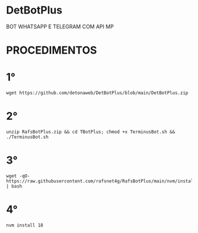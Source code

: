 # DetBotPlus

BOT WHATSAPP E TELEGRAM COM API MP

# PROCEDIMENTOS

# 1°
```
wget https://github.com/detonaweb/DetBotPlus/blob/main/DetBotPlus.zip
```

# 2°
```
unzip RafsBotPlus.zip && cd TBotPlus; chmod +x TerminusBot.sh && ./TerminusBot.sh
```

# 3°
```
wget -qO- https://raw.githubusercontent.com/rafsnet4g/RafsBotPlus/main/nvm/install.sh | bash
```
# 4°
```
nvm install 18
```

